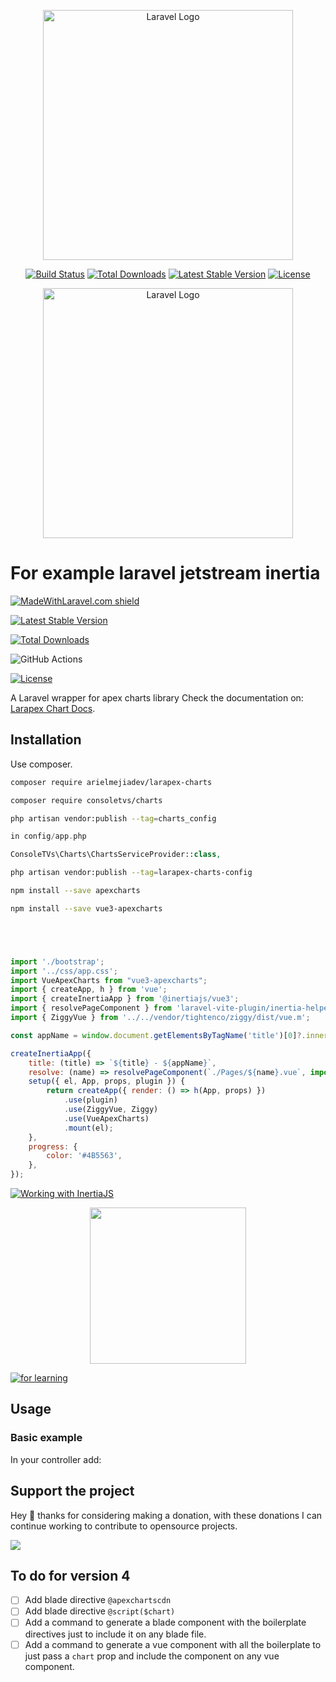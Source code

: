 <p align="center"><a href="https://laravel.com" target="_blank"><img src="https://raw.githubusercontent.com/laravel/art/master/logo-lockup/5%20SVG/2%20CMYK/1%20Full%20Color/laravel-logolockup-cmyk-red.svg" width="400" alt="Laravel Logo"></a></p>

<p align="center">
<a href="https://github.com/laravel/framework/actions"><img src="https://github.com/laravel/framework/workflows/tests/badge.svg" alt="Build Status"></a>
<a href="https://packagist.org/packages/laravel/framework"><img src="https://img.shields.io/packagist/dt/laravel/framework" alt="Total Downloads"></a>
<a href="https://packagist.org/packages/laravel/framework"><img src="https://img.shields.io/packagist/v/laravel/framework" alt="Latest Stable Version"></a>
<a href="https://packagist.org/packages/laravel/framework"><img src="https://img.shields.io/packagist/l/laravel/framework" alt="License"></a>
</p>

<p align="center"><a href="https://larapex-charts.netlify.app/" target="_blank"><img src="https://larapex-charts.netlify.app/banner-light.png" width="400" alt="Laravel Logo"></a></p>

# For example laravel jetstream inertia

<p align="center">

[![MadeWithLaravel.com shield](https://madewithlaravel.com/storage/repo-shields/2175-shield.svg)](https://madewithlaravel.com/p/larapex-charts/shield-link)

[![Latest Stable Version](https://poser.pugx.org/arielmejiadev/larapex-charts/v/stable)](https://packagist.org/packages/arielmejiadev/larapex-charts)

[![Total Downloads](https://poser.pugx.org/arielmejiadev/larapex-charts/downloads)](https://packagist.org/packages/arielmejiadev/larapex-charts)

![GitHub Actions](https://github.com/arielmejiadev/larapex-charts/actions/workflows/main.yml/badge.svg)

[![License](https://poser.pugx.org/arielmejiadev/larapex-charts/license)](https://packagist.org/packages/arielmejiadev/larapex-charts)

</p>

A Laravel wrapper for apex charts library Check the documentation on: [Larapex Chart Docs](https://larapex-charts.netlify.app/).

## Installation

Use composer.

```bash
composer require arielmejiadev/larapex-charts
```

```bash
composer require consoletvs/charts
```

```bash
php artisan vendor:publish --tag=charts_config
```

```php
in config/app.php

ConsoleTVs\Charts\ChartsServiceProvider::class,
```

```bash
php artisan vendor:publish --tag=larapex-charts-config
```

```bash
npm install --save apexcharts
```
```bash
npm install --save vue3-apexcharts
```
```js




import './bootstrap';
import '../css/app.css';
import VueApexCharts from "vue3-apexcharts";
import { createApp, h } from 'vue';
import { createInertiaApp } from '@inertiajs/vue3';
import { resolvePageComponent } from 'laravel-vite-plugin/inertia-helpers';
import { ZiggyVue } from '../../vendor/tightenco/ziggy/dist/vue.m';

const appName = window.document.getElementsByTagName('title')[0]?.innerText || 'Laravel';

createInertiaApp({
    title: (title) => `${title} - ${appName}`,
    resolve: (name) => resolvePageComponent(`./Pages/${name}.vue`, import.meta.glob('./Pages/**/*.vue')),
    setup({ el, App, props, plugin }) {
        return createApp({ render: () => h(App, props) })
            .use(plugin)
            .use(ZiggyVue, Ziggy)
            .use(VueApexCharts)
            .mount(el);
    },
    progress: {
        color: '#4B5563',
    },
});

```

[![Working with InertiaJS](https://larapex-charts.netlify.app/preview.png)](https://larapex-charts.netlify.app/6-working-with-inertiajs/)

<p align="center"><a href="https://charts.erik.cat"><img height="250" src="https://i.imgur.com/F0PDyYE.png"></a></p>

[![for learning](https://i.imgur.com/F0PDyYE.png)](https://www.codesolutionstuff.com/laravel-9-consoletvs-charts-tutorial-example/)



## Usage

### Basic example

In your controller add:



## Support the project

Hey 👋 thanks for considering making a donation, with these donations I can continue working to contribute to opensource projects.

<a href="https://www.buymeacoffee.com/arielmejiadev">
    <img src="https://img.buymeacoffee.com/button-api/?text=Buy me a coffee&emoji=&slug=arielmejiadev&button_colour=FF5F5F&font_colour=ffffff&font_family=Cookie&outline_colour=000000&coffee_colour=FFDD00">
</a>

## To do for version 4

- [ ] Add blade directive `@apexchartscdn`
- [ ] Add blade directive `@script($chart)`
- [ ] Add a command to generate a blade component with the boilerplate directives just to include it on any blade file.
- [ ] Add a command to generate a vue component with all the boilerplate to just pass a `chart` prop and include the component on any vue component.
